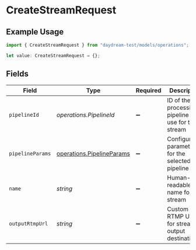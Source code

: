 # CreateStreamRequest

## Example Usage

```typescript
import { CreateStreamRequest } from "daydream-test/models/operations";

let value: CreateStreamRequest = {};
```

## Fields

| Field                                                                  | Type                                                                   | Required                                                               | Description                                                            |
| ---------------------------------------------------------------------- | ---------------------------------------------------------------------- | ---------------------------------------------------------------------- | ---------------------------------------------------------------------- |
| `pipelineId`                                                           | *operations.PipelineId*                                                | :heavy_minus_sign:                                                     | ID of the processing pipeline to use for this stream                   |
| `pipelineParams`                                                       | [operations.PipelineParams](../../models/operations/pipelineparams.md) | :heavy_minus_sign:                                                     | Configuration parameters for the selected pipeline                     |
| `name`                                                                 | *string*                                                               | :heavy_minus_sign:                                                     | Human-readable name for the stream                                     |
| `outputRtmpUrl`                                                        | *string*                                                               | :heavy_minus_sign:                                                     | Custom RTMP URL for stream output destination                          |